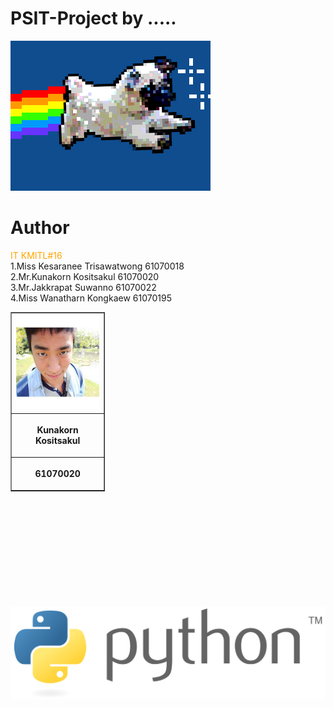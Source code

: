 # PSIT-Project by .....
![](giphy.gif)

# Author
<span style="color:orange;">IT KMITL#16</span><br />
 1.Miss Kesaranee Trisawatwong  61070018 <br />
 2.Mr.Kunakorn Kositsakul  61070020 <br />
 3.Mr.Jakkrapat Suwanno    61070022 <br />
 4.Miss Wanatharn Kongkaew 61070195 <br />
 
<table border=1 style="width:30%">
 <tr>
  <th><img src=tanknk.jpg height="150" width="150"></th>
 </tr>
 <tr>
  <th><p align="center">Kunakorn Kositsakul</p></th>
 </tr>
 <tr>
  <th><p align="center">61070020</p></th>
 </table>
<br />
<br />
<br />
<br />
<br />
<br />
<br />
<br />
<br />
<br />
<a href=https://www.google.com/><img src="python.png"></a>
